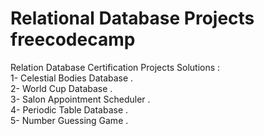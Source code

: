 # Relational Database Projects freecodecamp

Relation Database Certification Projects Solutions :
<br />
1- Celestial Bodies Database .
<br />
2- World Cup Database .
<br />
3- Salon Appointment Scheduler .
<br />
4- Periodic Table Database .
<br />
5- Number Guessing Game .
<br />

